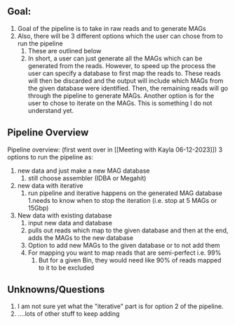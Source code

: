 ## Goal: 
1. Goal of the pipeline is to take in raw reads and to generate MAGs
2. Also, there will be 3 different options which the user can chose from to run the pipeline
	1. These are outlined below
	2. In short, a user can just generate all the MAGs which can be generated from the reads. However, to speed up the process the user can specify a database to first map the reads to. These reads will then be discarded and the output will include which MAGs from the given database were identified. Then, the remaining reads will go through the pipeline to generate MAGs. Another option is for the user to chose to iterate on the MAGs. This is something I do not understand yet.



## Pipeline Overview
Pipeline overview: (first went over in [[Meeting with Kayla 06-12-2023]])
3 options to run the pipeline as:
1. new data and just make a new MAG database
	1. still choose assembler (IDBA or Megahit)
2. new data with iterative
	1. run pipeline and iterative happens on the generated MAG database
			1.needs to know when to stop the iteration (i.e. stop at 5 MAGs or 15Gbp)
3. New data with existing database
	1. input new data and database
	2. pulls out reads which map to the given database and then at the end, adds the MAGs to the new database
	3. Option to add new MAGs to the given database or to not add them
	4. For mapping you want to map reads that are semi-perfect i.e. 99%
		1. But for a given Bin, they would need like 90% of reads mapped to it to be excluded


## Unknowns/Questions
1. I am not sure yet what the "iterative" part is for option 2 of the pipeline.
2. ....lots of other stuff to keep adding